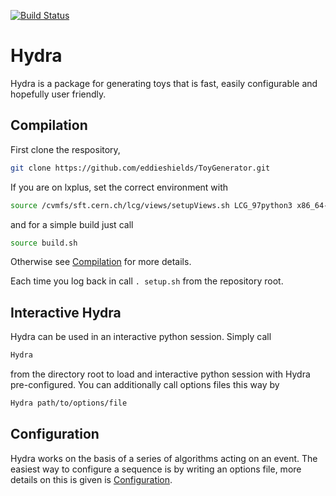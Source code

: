[![Build Status][travis-badge]][travis-link]

# Hydra

Hydra is a package for generating toys that is fast, easily configurable and hopefully user friendly.

## Compilation

First clone the respository,

```bash
git clone https://github.com/eddieshields/ToyGenerator.git
```

If you are on lxplus, set the correct environment with

```bash
source /cvmfs/sft.cern.ch/lcg/views/setupViews.sh LCG_97python3 x86_64-centos7-gcc8-opt
```

and for a simple build just call

```bash
source build.sh
```

Otherwise see [Compilation](doc/READMEs/compilation.md) for more details.

Each time you log back in call ```. setup.sh``` from the repository root.

## Interactive Hydra

Hydra can be used in an interactive python session. Simply call

```bash
Hydra
```

from the directory root to load and interactive python session with Hydra pre-configured. You can
additionally call options files this way by

```bash
Hydra path/to/options/file
```

## Configuration

Hydra works on the basis of a series of algorithms acting on an event.
The easiest way to configure a sequence is by writing an options file, more details on this is given is [Configuration](doc/READMEs/configuration.md).

[travis-badge]:      https://travis-ci.com/eddieshields/ToyGenerator.svg?token=kSjk97VeMvMyZGvyxnp2&branch=main
[travis-link]:       https://travis-ci.com/github/eddieshields/ToyGenerator